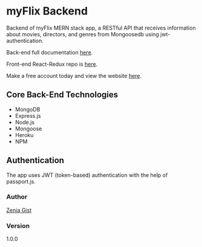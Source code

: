 # myFlix Backend

Backend of myFlix MERN stack app, a RESTful API that  receives information about movies, directors, and genres from Mongoosedb using jwt-authentication. 

Back-end full documentation [here](https://my-flix-zag.herokuapp.com/documentation.html).

Front-end React-Redux repo is [here](https://github.com/zeniagist/myflix-client).

Make a free account today and view the website [here](https://my-fight-flix.netlify.app/).

## Core Back-End Technologies

- MongoDB
- Express.js
- Node.js
- Mongoose
- Heroku
- NPM

## Authentication

The app uses JWT (token-based) authentication with the help of passport.js.

### Author

[Zenia Gist](https://zeniagist.github.io)

### Version

1.0.0
